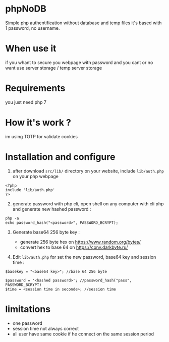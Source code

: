 # phpNoDB
Simple php authentification without database and temp files
it's based with 1 password, no username.

# When use it
if you whant to secure you webpage with password and you cant or no want use server storage / temp server storage

# Requirements
you just need php 7

# How it's work ?
im using TOTP for validate cookies

# Installation and configure

 1. after download `src/lib/` directory on your website, include `lib/auth.php` on your php webpage
 
```
<?php 
include 'lib/auth.php' 
?>
```
    
2.  generate password with php cli, open shell on any computer with cli php and generate new hashed password :

```
php -a
echo password_hash("<password>", PASSWORD_BCRYPT);
```
3.  Generate base64 256 byte key :
	 -  generate 256 byte hex on https://www.random.org/bytes/ 
	 - convert hex to base 64 on https://conv.darkbyte.ru/
	 
4.  Edit `lib/auth.php` for set the new password, base64 key and session time :
```
$basekey = "<base64 key>"; //base 64 256 byte

$password = '<hashed password>'; //password_hash("pass", PASSWORD_BCRYPT)
$time = <session time in seconde>; //session time
```
# limitations

 - one password
 - session time not always correct
 - all user have same cookie if he connect on the same session period
